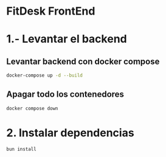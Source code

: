 # FitDesk FrontEnd

# 1.- Levantar el backend

## Levantar backend con docker compose

```bash
docker-compose up -d --build
```

## Apagar todo los contenedores

```bash
docker compose down
```

# 2. Instalar dependencias

```bash
bun install
```
